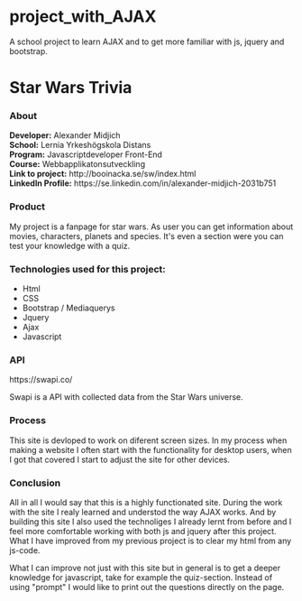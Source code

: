 # project_with_AJAX
A school project to learn AJAX and to get more familiar with js, jquery and bootstrap.

<h1>Star Wars Trivia</h1>

<h3>About</h3>
<b>Developer:</b> Alexander Midjich<br>
<b>School:</b> Lernia Yrkeshögskola Distans<br>
<b>Program:</b> Javascriptdeveloper Front-End<br>
<b>Course:</b> Webbapplikatonsutveckling<br>
<b>Link to project:</b> http://booinacka.se/sw/index.html<br>
<b>LinkedIn Profile:</b> https://se.linkedin.com/in/alexander-midjich-2031b751<br>

<h3>Product</h3>

<p>My project is a fanpage for star wars. As user you can get information about movies, characters, planets and species. It's even a section were you can test your knowledge with a quiz.<p>

<h3>Technologies used for this project:</h3>

<ul>
<li>Html</li>
<li>CSS</li>
<li>Bootstrap / Mediaquerys</li>
<li>Jquery</li>
<li>Ajax</li>
<li>Javascript</li>
</ul>

<h3>API</h3>

<p>https://swapi.co/</p>

<p>Swapi is a API with collected data from the Star Wars universe.</p>

<h3>Process</h3>

<p>This site is devloped to work on diferent screen sizes. In my process when making a website I often start with the functionality for desktop users, when I got that covered I start to adjust the site for other devices.</p> 


<h3>Conclusion</h3>

<p>All in all I would say that this is a highly functionated site. During the work with the site I realy learned and understod the way AJAX works. And by building this site I also used the technoliges I already lernt from before and I feel more comfortable working with both js and jquery after this project. What I have improved from my previous project is to clear my html from any js-code.</p>

<p>What I can improve not just with this site but in general is to get a deeper knowledge for javascript, take for example the quiz-section. Instead of using "prompt" I would like to print out the questions directly on the page.</p>  

